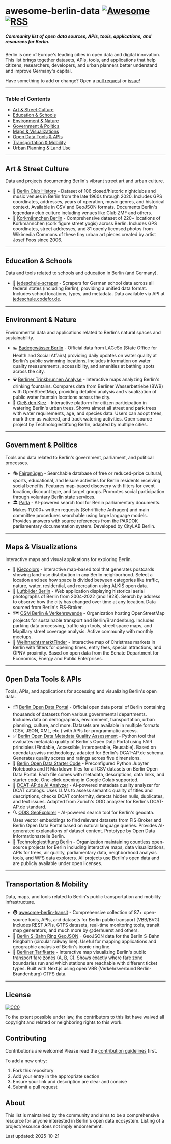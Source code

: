 # awesome-berlin-data [![Awesome](https://cdn.rawgit.com/sindresorhus/awesome/d7305f38d29fed78fa85652e3a63e154dd8e8829/media/badge.svg)](https://github.com/sindresorhus/awesome) [![RSS](https://img.shields.io/badge/Subscribe-RSS-blue.svg)](https://github.com/tifa365/awesome-berlin-data/commits/main.atom)

##### Community list of open data sources, APIs, tools, applications, and resources for Berlin.

Berlin is one of Europe's leading cities in open data and digital innovation. This list brings together datasets, APIs, tools, and applications that help citizens, researchers, developers, and urban planners better understand and improve Germany's capital.

Have something to add or change? Open a [pull request](../../pulls) or [issue](../../issues)!

------------------------------

### Table of Contents

- [Art & Street Culture](#art--street-culture)
- [Education & Schools](#education--schools)
- [Environment & Nature](#environment--nature)
- [Government & Politics](#government--politics)
- [Maps & Visualizations](#maps--visualizations)
- [Open Data Tools & APIs](#open-data-tools--apis)
- [Transportation & Mobility](#transportation--mobility)
- [Urban Planning & Land Use](#urban-planning--land-use)

------------------------------

## Art & Street Culture

Data and projects documenting Berlin's vibrant street art and urban culture.

- 🎵 [Berlin Club History](https://github.com/tifa365/berlin_club_history) - Dataset of 106 closed/historic nightclubs and music venues in Berlin from the late 1960s through 2020. Includes GPS coordinates, addresses, years of operation, music genres, and historical context. Available in CSV and GeoJSON formats. Documents Berlin's legendary club culture including venues like Club ZMF and others.
- 🧘 [Korkmännchen Berlin](https://github.com/tifa365/korkmaennchen_berlin) - Comprehensive dataset of 220+ locations of Korkmännchen (cork figure street yogis) across Berlin. Includes GPS coordinates, street addresses, and 81 openly licensed photos from Wikimedia Commons of these tiny urban art pieces created by artist Josef Foos since 2006.

------------------------------

## Education & Schools

Data and tools related to schools and education in Berlin (and Germany).

- 🏫 [jedeschule-scraper](https://github.com/Datenschule/jedeschule-scraper) - Scrapers for German school data across all federal states (including Berlin), providing a unified data format. Includes school locations, types, and metadata. Data available via API at [jedeschule.codefor.de](https://jedeschule.codefor.de/).

------------------------------

## Environment & Nature

Environmental data and applications related to Berlin's natural spaces and sustainability.

- 🏊 [Badegewässer Berlin](https://www.berlin.de/lageso/gesundheit/gesundheitsschutz/badegewaesser/liste-der-badestellen/) - Official data from LAGeSo (State Office for Health and Social Affairs) providing daily updates on water quality at Berlin's public swimming locations. Includes information on water quality measurements, accessibility, and amenities at bathing spots across the city.
- ⛲ [Berliner Trinkbrunnen Analyse](https://github.com/tifa365/berliner_trinkbrunnen_analyse) - Interactive maps analyzing Berlin's drinking fountains. Compares data from Berliner Wasserbetriebe (BWB) with OpenStreetMap, providing detailed analysis and visualization of public water fountain locations across the city.
- 🌳 [Gieß den Kiez](https://github.com/technologiestiftung/giessdenkiez-de) - Interactive platform for citizen participation in watering Berlin's urban trees. Shows almost all street and park trees with water requirements, age, and species data. Users can adopt trees, mark them as watered, and track watering activities. Open-source project by Technologiestiftung Berlin, adapted by multiple cities.

------------------------------

## Government & Politics

Tools and data related to Berlin's government, parliament, and political processes.

- 🎭 [Fairgnügen](https://github.com/technologiestiftung/fairgnuegen) - Searchable database of free or reduced-price cultural, sports, educational, and leisure activities for Berlin residents receiving social benefits. Features map-based discovery with filters for event location, discount type, and target groups. Promotes social participation through voluntary Berlin state services.
- 🏛️ [Parla](https://github.com/technologiestiftung/parla-frontend) - AI-powered search tool for Berlin parliamentary documents. Makes 11,000+ written requests (Schriftliche Anfragen) and main committee procedures searchable using large language models. Provides answers with source references from the PARDOK parliamentary documentation system. Developed by CityLAB Berlin.

------------------------------

## Maps & Visualizations

Interactive maps and visual applications for exploring Berlin.

- 🎨 [Kiezcolors](https://github.com/technologiestiftung/kiezcolors) - Interactive map-based tool that generates postcards showing land-use distribution in any Berlin neighborhood. Select a location and see how space is divided between categories like traffic, nature, water, residential, and recreation using ALKIS open data.
- 📸 [Luftbilder Berlin](https://github.com/codeforberlin/luftbilder.berlin.codefor.de) - Web application displaying historical aerial photographs of Berlin from 2004-2022 (and 1928). Search by address to observe how the city has changed over time at any location. Data sourced from Berlin's FIS-Broker.
- 🗺️ [OSM Berlin & Verkehrswende](https://github.com/osmberlin) - Organization hosting OpenStreetMap projects for sustainable transport and Berlin/Brandenburg. Includes parking data processing, traffic sign tools, street space maps, and Mapillary street coverage analysis. Active community with monthly meetups.
- 🎄 [WeihnachtsmarktFinder](https://github.com/technologiestiftung/weihnachtsmarktkarte) - Interactive map of Christmas markets in Berlin with filters for opening times, entry fees, special attractions, and ÖPNV proximity. Based on open data from the Senate Department for Economics, Energy and Public Enterprises.

------------------------------

## Open Data Tools & APIs

Tools, APIs, and applications for accessing and visualizing Berlin's open data.

- 🗂️ [Berlin Open Data Portal](https://daten.berlin.de/) - Official open data portal of Berlin containing thousands of datasets from various governmental departments. Includes data on demographics, environment, transportation, urban planning, culture, and more. Datasets are available in multiple formats (CSV, JSON, XML, etc.) with APIs for programmatic access.
- ✅ [Berlin Open Data Metadata Quality Assessment](https://github.com/tifa365/berlin_opendata_assesment) - Python tool that evaluates metadata quality of Berlin's Open Data Portal using FAIR principles (Findable, Accessible, Interoperable, Reusable). Based on opendata.swiss methodology, adapted for Berlin's DCAT-AP.de schema. Generates quality scores and ratings across five dimensions.
- 🚀 [Berlin Open Data Starter Code](https://github.com/tifa365/starter-code-open_data_berlin) - Preconfigured Python Jupyter Notebooks and R Markdown files for all CSV datasets on Berlin Open Data Portal. Each file comes with metadata, descriptions, data links, and starter code. One-click opening in Google Colab supported.
- 🤖 [DCAT-AP.de AI Analyzer](https://github.com/tifa365/dcat_ap_de_ai-analyzer) - AI-powered metadata quality analyzer for DCAT catalogs. Uses LLMs to assess semantic quality of titles and descriptions, checks DCAT conformity, detects hidden nulls, duplicates, and text issues. Adapted from Zurich's OGD analyzer for Berlin's DCAT-AP.de standard.
- 🔍 [ODIS GeoExplorer](https://github.com/technologiestiftung/odis-geoexplorer) - AI-powered search tool for Berlin's geodata. Uses vector embeddings to find relevant datasets from FIS-Broker and Berlin Open Data Portal based on natural language queries. Provides AI-generated explanations of dataset content. Prototype by Open Data Informationsstelle Berlin.
- 🏢 [Technologiestiftung Berlin](https://github.com/technologiestiftung) - Organization maintaining countless open-source projects for Berlin including interactive maps, data visualizations, APIs for trees, air quality, parliamentary data, neighborhood analysis tools, and WFS data explorers. All projects use Berlin's open data and are publicly available under open licenses.

------------------------------

## Transportation & Mobility

Data, maps, and tools related to Berlin's public transportation and mobility infrastructure.

- 🚇 [awesome-berlin-transit](https://github.com/tifa365/awesome-berlin-transit) - Comprehensive collection of 87+ open-source tools, APIs, and datasets for Berlin public transport (VBB/BVG). Includes REST APIs, GTFS datasets, real-time monitoring tools, transit map generators, and much more by @derhuerst and others.
- 🔄 [Berlin S-Bahn Ring GeoJSON](https://gist.github.com/derhuerst/9a3fca091cb1d48ad0b28743f86676c4) - GeoJSON data for the Berlin S-Bahn Ringbahn (circular railway line). Useful for mapping applications and geographic analysis of Berlin's iconic ring line.
- 🎫 [Berliner Tarifkarte](https://github.com/technologiestiftung/tarifkarte) - Interactive map visualizing Berlin's public transport fare zones (A, B, C). Shows exactly where fare zone boundaries run and which stations are reachable with different ticket types. Built with Next.js using open VBB (Verkehrsverbund Berlin-Brandenburg) GTFS data.

------------------------------

## License

[![CC0](http://i.creativecommons.org/p/zero/1.0/88x31.png)](http://creativecommons.org/publicdomain/zero/1.0/)

To the extent possible under law, the contributors to this list have waived all copyright and related or neighboring rights to this work.

## Contributing

Contributions are welcome! Please read the [contribution guidelines](CONTRIBUTING.md) first.

To add a new entry:
1. Fork this repository
2. Add your entry in the appropriate section
3. Ensure your link and description are clear and concise
4. Submit a pull request

## About

This list is maintained by the community and aims to be a comprehensive resource for anyone interested in Berlin's open data ecosystem. Listing of a project/resource does not imply endorsement.

Last updated: 2025-10-21
